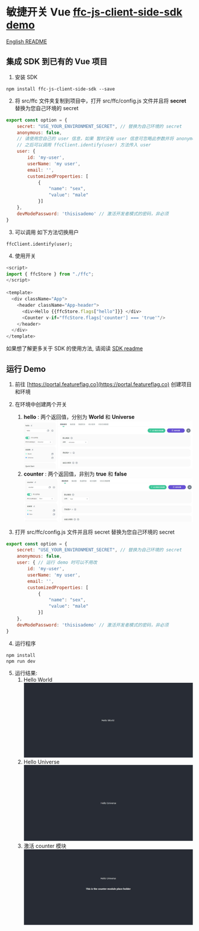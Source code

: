 # 敏捷开关 Vue [ffc-js-client-side-sdk demo](https://github.com/feature-flags-co/ffc-js-client-side-sdk)
[English README](README-EN.md)

## 集成 SDK 到已有的 Vue 项目
1. 安装 SDK
```
npm install ffc-js-client-side-sdk --save 
```
2. 将 src/ffc 文件夹复制到项目中，打开 src/ffc/config.js 文件并且将 **secret** 替换为您自己环境的 secret
```javascript
export const option = {
    secret: "USE_YOUR_ENVIRONMENT_SECRET", // 替换为自己环境的 secret
    anonymous: false,
    // 请使用您自己的 user 信息，如果 暂时没有 user 信息可忽略此参数并将 anonymous 设为 true, 
    // 之后可以调用 ffcClient.identify(user) 方法传入 user
    user: {
        id: 'my-user',
        userName: 'my user',
        email: '',
        customizedProperties: [
            {
                "name": "sex",
                "value": "male"
            }]
    },
    devModePassword: 'thisisademo' // 激活开发者模式的密码，非必须
}
```

3. 可以调用 如下方法切换用户
```
ffcClient.identify(user);
```
4. 使用开关

```js
<script>
import { ffcStore } from "./ffc";
</script>

<template>
  <div className="App">
    <header className="App-header">
      <div>Hello {{ffcStore.flags["hello"]}} </div>
      <Counter v-if="ffcStore.flags['counter'] === 'true'"/>
    </header>
  </div>
</template>
```

如果想了解更多关于 SDK 的使用方法, 请阅读 [SDK readme](https://github.com/feature-flags-co/ffc-js-client-side-sdk)

## 运行 Demo
1. 前往 [https://portal.featureflag.co](https://portal.featureflag.co) 创建项目和环境
2. 在环境中创建两个开关
    1. **hello** : 两个返回值，分别为 **World** 和 **Universe**
       ![hello flag config](./assets/helloflag.jpg)
    2. **counter** : 两个返回值，非别为 **true** 和 **false**
       ![counter flag config](./assets/counterflag.jpg)


3. 打开 src/ffc/config.js 文件并且将 secret 替换为您自己环境的 secret
```javascript
export const option = {
    secret: "USE_YOUR_ENVIRONMENT_SECRET", // 替换为自己环境的 secret
    anonymous: false,
    user: { // 运行 demo 时可以不用改
        id: 'my-user',
        userName: 'my user',
        email: '',
        customizedProperties: [
            {
                "name": "sex",
                "value": "male"
            }]
    },
    devModePassword: 'thisisademo' // 激活开发者模式的密码，非必须
}
```

4. 运行程序
```
npm install
npm run dev
```

5. 运行结果:
    1. Hello World
       ![Hello World](./assets/helloworld.jpg)
    2. Hello Universe
       ![Hello Universe](./assets/hellouniverse.jpg)
    3. 激活 counter 模块
       ![Activate counter module](./assets/withcountermodule.jpg)
